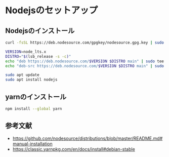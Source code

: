 # Nodejsのセットアップ

## Nodejsのインストール

```bash
curl -fsSL https://deb.nodesource.com/gpgkey/nodesource.gpg.key | sudo apt-key add -

VERSION=node_lts.x
DISTRO="$(lsb_release -s -c)"
echo "deb https://deb.nodesource.com/$VERSION $DISTRO main" | sudo tee /etc/apt/sources.list.d/nodesource.list
echo "deb-src https://deb.nodesource.com/$VERSION $DISTRO main" | sudo tee -a /etc/apt/sources.list.d/nodesource.list

sudo apt update
sudo apt install nodejs
```

## yarnのインストール

```bash
npm install --global yarn
```

## 参考文献

- https://github.com/nodesource/distributions/blob/master/README.md#manual-installation
- https://classic.yarnpkg.com/en/docs/install#debian-stable
